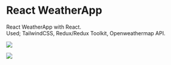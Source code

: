 # React WeatherApp
React WeatherApp with React.
<br>
Used; TailwindCSS, Redux/Redux Toolkit, Openweathermap API.

![](https://i.hizliresim.com/sabbd5g.png)

![](https://i.hizliresim.com/4yfkysg.png)
